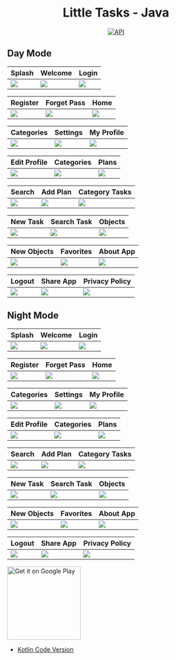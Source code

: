 <h1 align="center">Little Tasks - Java</h1>

<p align="center">
  <a href="https://android-arsenal.com/api?level=25"><img alt="API" src="https://img.shields.io/badge/API-23%2B-brightgreen.svg?style=flat"/></a>
</p>

## Day Mode
Splash | Welcome | Login 
--- | --- | --- | 
![](https://blogger.googleusercontent.com/img/a/AVvXsEjsJH0yHzZRCrdrtXypKAy1GQ9OY0XqaWSNMo-asa4XFIiTcNQojMuwviRO7x-_14nL_9L_EcDYkvxysbl1cr3IUN-RcEQX17KIlHmFT35NwQx1naJPdCtxQulVPwOsgOlp82OTxZ36a8HjXPwMTVWX0TKCpzuvlo1EzkP4BOBf3QhWINL3SoO5YaTHgQ) | ![](https://blogger.googleusercontent.com/img/a/AVvXsEhLMy18iP5J0VbCOJNRUMHE2aqnsaMgFYajs7fESEa-ZAqV4_lNV_gHeMbzwqh7OYuluyPBQSulhvY6JSVmFPO8Fr2iWuyREDUt66sETQSP4EJgF-jgdoeZsno1iAGd5YpnD4gr3NJzOUFpfZFhXpknR96KTAZZl_OVFrwWIYqLoP98D_ryq47LsqqV6Q) | ![](https://blogger.googleusercontent.com/img/a/AVvXsEhW_CpPsWJz6fCJXo54hqvsSU06LgDigCednYjwkCBYtjkJvAa2czyQ7kPFg0ORF-2YdutXilyA3BTWBFBNsqm61k-yjg9Ad8dRHErd4VKkzFqExvoDvptbIOuY5zlB6TplyTdndxguz4_ckFVXf83Ohz9L-D9Y9OlLRPp_ueeAxPXJibWXKMRf0dOm7g) | 

Register | Forget Pass | Home 
--- | --- | --- | 
![](https://blogger.googleusercontent.com/img/a/AVvXsEjHhLzPCk82oQE3CC36fZpL_ynMfGoV1InoOARqfZ3f124bBPTRd_lah2x7Wokfcg1vXFofJobdgK-hC8QYtTvlUMZPrK-2sK-jQWPFy0PL51W-x2zcjyTttrfZv_l_4AU3ad5RgBI-FfXA0fXGHdIOiaXQDxhg8ac0aqoZyTZ18-4LRcoO7rwk7ZquNQ) | ![](https://blogger.googleusercontent.com/img/a/AVvXsEj_kWjfIEfnHSGwn2S1I73KxqS0RGkc7WbfbxKLT7ffhNoMYJtOWptx2yo74nMhN1z5GmYuQe77dp5e39bI_W4HooC7gh4t5j7g2m7Ol_oP1ZznXgICVx8UCj6Ezk3ja29Uzs_9MhY8Jd6psDpdyBUVNVeVNcNdU2lMGoMODam5srbdh-nnBYxrKVnm3w) | ![](https://blogger.googleusercontent.com/img/a/AVvXsEj0uXPdTKDHWRyoHy_PVwzzFm9s3Yr5P_7nS5X7ich-Ixrl5AIqZMq-saeYNYbIgZn3nK3gnoLxGZ2OUBG5mSX32sz1EzASBFmX0IOq0Gc56nwtTsczDTECmA-8fw98WQCCURWfZPWcUzh6rlpIaTRbJl49hrezRCTHOWa4ZIJ1TkwvqfEkBTAqhgl3qA) | 

Categories | Settings | My Profile 
--- | --- | --- | 
![](https://blogger.googleusercontent.com/img/a/AVvXsEj4M3zdmnjUycFeFjVxGXA2msiKkRLzaT3cvnTFpI0OjVI7AKqD1GZOyuKkebwjWxNcwtML0Zs3wQSvGoaxYIIiKakNh4FFb-J5aj8_zrDH9hygLXxS0QlapxT57iH55XnOs4b6lD16GbWnOseLdx47_RU5JQNJOltSDiL-x8KKbLoygOhT6epi0_Earg) | ![](https://blogger.googleusercontent.com/img/a/AVvXsEgscRk1IHMLkgZBBMUs6GAHqGBMrq6y8-h_J8m9J5bY_rkxFNMNHZrI3h_Ccy9iVZrctGhCw4XvTx3UAs7ByJj5t3fZ3wMAgoBSzWO513KPJ4j6Ihfh_E5MDMsEJI5hSditq5YaWlaZRUjpvlqw6eFL5jmV-JPJ9oQecrjUGtry_9yzEBcWnD-K-nXVNQ) | ![](https://blogger.googleusercontent.com/img/a/AVvXsEgEFcd3gBjLsooTUoGuLzjByUFGH9r1flJbkeNGItSQTvNrBPrej45EhpAMr9qsWdD6UrehUf_JBDTk43HQYOA-D0kdslkphk2gJn4rPI0iqz-hp8sMqIjTbGbF1QPGmvn-TDVIgYLd_NYnoVyL7HEdDYaWKJiw5SANvzmkrGHaF0tARD078uNLE-YL0w) | 

Edit Profile | Categories | Plans 
--- | --- | --- | 
![](https://blogger.googleusercontent.com/img/a/AVvXsEiU7FQLyqs2wExmIq5gfu_gsGeVcP2Q4RXkV48C3yssESTCokQbqyPEtPbH8xfdagVOuLbQnuDWsxCq35kVNZ9i-plBdbd855z6F5oPoTBH12IujH18DfHtokZbMNl3zwaap_PrfH7gGC_UAqAqUmOGoYmeFrs3tTc2ighOYaVmQW-NHgTtgh3jJzKABA) | ![](https://blogger.googleusercontent.com/img/a/AVvXsEg-LT_JD_ZAjp45UORjJ7xB8NsUzM_4DcKVxQ8YMyEEcSEfOc_Buz8IHyRPlykaBzEn9zHvatgF5OLLGTDwstMhF0GWjHEMySwkWD9XihGGUd11S9lAWA_LK1A8OhDHLIs4wyhhqBHC-IOk0RwU5Z5iir_Ga9E2Mr6AUfG_Eo23Y6TPdo_AS_3Fx-yg5g) | ![](https://blogger.googleusercontent.com/img/a/AVvXsEg61pXS8qEx0FgjXrP2gRGNlQ_C4-HgRKulzTI6FQDgmIO3kh13f9NsJXbVwOJb5RsDwTvDwItow6w44ghY48zFkSXdmzoFCArQ20LKWfx82KV76hnTcmCNw-K4WGBVi2ZNAxTe2ewGjFJni7fg-K2amiLxLJpQtoSdPLFzOfo_n-A4nKIqwICkjKM_4g) | 

Search | Add Plan | Category Tasks 
--- | --- | --- | 
![](https://blogger.googleusercontent.com/img/a/AVvXsEhJjwRabiK-Mpy6VG-BxJsUHTiRzOhIZSOsTDeREHiLNkHA_BpWP0hvN-lpbmvP1pa-CjezlXw4NMQUUJAjz6-4rRDnDGCyBZun9Kj4VHt3YIykz-gSNefA1VhYMIn7VFQP0t6ZYYV9hafrpa67VMj3MKFyLAHqBdjkaxOHt6GjYoLxN5ZyyiUuoOwNhg) | ![](https://blogger.googleusercontent.com/img/a/AVvXsEj2riYxoIYOalSP-jGiUD9AK2yL6Wk9Y2ouXl55GFQ1cTT_1b3MAeloC2OVMpqqO9E2FHa5KlhCnsw50HmuwwdgcF9XKAbIqBRG1INNd5dyYHfRM0AqLHVM4dD0Vid8mKRKNbBkhHh2oOecpnPEAQcwn8tjhlqQForLztBALOBfjj8Tnod4cK2uzugo7Q) | ![](https://blogger.googleusercontent.com/img/a/AVvXsEhNF1f2o_DjhdCxJ_Oxugn6Y9Kn12zvcCR9z-Yud_P_BuMuxORMHD2lhoA8L_u0BykkWtbe9Om-NX4H3H59aW0Sd_BBecR3bYiIxH4527CUmGLUEfeUtOA3baaIlaTi3E3O9CezFZa-yO44HUuo7Y6v4Q6lzQcjjYaLXmMzJ0zba4ny0LgnBFmmi-ZVFg) | 

New Task | Search Task | Objects 
--- | --- | --- | 
![](https://blogger.googleusercontent.com/img/a/AVvXsEh3KatR_Qu4HrDHqZnsR_8eDWwCwE8iVc10A4atBLKbyWxRPT5ltWg_s39mcouTBPFCJBv4qUZImCDYIc78ZN1w8rGjeYZkdQmKXwFLns9f12ZXXYDmzhtroI_oEwyXTW3gwEyBk_qrGPS-tGP8BT6ks5VXPsXCIdiIOFaHWyo8PULp8DqfVlzAQG4nVw) | ![](https://blogger.googleusercontent.com/img/a/AVvXsEiwPhl-4sC1d2veK94UFYD9i6m_CoTtCD3vHJBnrdVTRYM83-1gk8Ajq_dnbmX_qUL61xvr9D2sUFXQJfww_sBzEVW_JKb8p6e872SITnVh6jxmy72qyJGKlpSffheXOyB9ykCppI3Lm9SXM2R85b_Vs9INR3iMBP_UIkNPKQCz9iE5tTtsKxRWCkuDdw) | ![](https://blogger.googleusercontent.com/img/a/AVvXsEgQbxa9TLjnXKWVBj5sYtVvas8fa5oospmwZ9ctnbqZVDb-89TRtDLADMHffHZ0-bO4N8h6vECcjeWzPe7L1KgtzwDe1CrdVSNn6a8c4oM4MJsjJKHoDuv7909uBT58NNuf2RBOQEqPwWz10wTVRBHvesbDTKJKlWpbWMCtNcOkz6iF-Zoh9m2dfMEDfg) | 

New Objects | Favorites | About App
--- | --- | --- | 
![](https://blogger.googleusercontent.com/img/a/AVvXsEh8x_7cXwvgexP0W8xZ_-bsZiWJNzapVojGHyeML_v6m46aUBKBJmobKyiKnxX8kOeXhjBSClyCMhhobvDGQ8vY2nSG9zORSjQd1-gZKSYPmQvFa5zLSloufYT5iVFQ8WCclANZ7-fbBjSV1sSeNGQwG6IOk_UKZ-aND4bAPseqmHvhnOuARiFF0fYzZQ) | ![](https://blogger.googleusercontent.com/img/a/AVvXsEhrUsxPhv9DPi_BKSpvDPYkumawSSVz9wlgoCDbDLe5nYlyDoZlwcvfrGim1kqVpQKpfmrzPCr-4qdOxfi3yZ8xanqbKtOkZbN6C6HRQ-tgI0UYdTzlEwqMWO5R22Cn3QrgBuuc932mBD3UMk8_Ujdq5LqjSTMq6rc4792ZFqMTVQmO24GZF44wxI-Uug) | ![](https://blogger.googleusercontent.com/img/a/AVvXsEjUnbP-nQqf7JzD9qFujpAF9BZctgdj-aajE0w24kq7Y_hLSqbWO1M-skSWPJfaUc0gM2SJIGUzqpD2XkCUxwVwh6rNO2ah1C9nQwxLv-7ILJHRr1x7AkoH6-0OdBgUkBRbm_Qi5X2NPzgLeeVDHZC3ae1wojr2Nz1R12VEYVYBvIkTL4ra_AaLcJ0Q0Q) | 

Logout | Share App | Privacy Policy 
--- | --- | --- | 
![](https://blogger.googleusercontent.com/img/a/AVvXsEhqHWTfmzmZeILkMbmeiN-5_suPoTl5KJT_BKqOIC5AYKm3XakliRmhinaD3mjbILPfQ1R1pbh0gaL9lXM5YAZ9BnYtphcNKZdrww42tYRUK-9A1-3X-Ff9kV97NhSEFveZ3CrRRNoWM2V4gB-SmTR2d441SR-x2wCUo9_2hsimNNUgb_0X7RGQExQ-TA) | ![](https://blogger.googleusercontent.com/img/a/AVvXsEgjJoS-cKNgHcNzO415Uoq04jDl-5BYmAYaBakswR2Uqx7KeKCK9TaRW5ObahD0kvAhdDoQxeSMgj_LjKY-6GVNeivBMZo_j0myJr6xyVame_Ks6U74y9V3ocO3u0VO67FXkO1FCuuftDpRnr6QRYZOxUNxF3UvwtQ5zYTIJdOP3mhGZDEBsPvUhdE5ZQ) | ![](https://blogger.googleusercontent.com/img/a/AVvXsEikVAt4WDsGCNHOSpb7Iwh1TecN_vSvcx8suxZc4Lnq2NxzYt41QYe2OWL_uh6sl1y-9qYUqVwFzaH--5ZdHodm9i3AX8wF_Dec13X-O2HPuBvvVUtdDKqWGWf22zEK2pkVlk1iyt6As8laqQaNweu_eTw1rriMidko49ECGxweilY_y_HSuZwwK9V1sw) | 



## Night Mode
Splash | Welcome | Login 
--- | --- | --- | 
![](https://blogger.googleusercontent.com/img/a/AVvXsEh3tN4fijpB7W-Ym8hj2ohPRJI046XEcS6RHqnCHw_MZcenhpdi-rEoLOXHjsbe1r_I2nKXNnO9aJ9DjfguhAZZhE3AGR3XRNvvFFq1kN2CToOqjTKaQSQg0jqpCb_t5I2whJGUNKvYy7E7DmKzLF8nyNhsOfh1ZuuLkWZfzJGzRv27Vjyx7S3YJfXvWg) | ![](https://blogger.googleusercontent.com/img/a/AVvXsEiL77-zy8qxEIpCbd1QUeltIiIt01TfLFIONGNtZv35ssUs4ERXnwWqUnDg8qhiItYfw-6pueCLk9d3ytCGoW2QG9PXUyMLNagaS5ljGFGb2yWxStQRPcbQW0tPksGwMyqsh-CX2Rxnl_gYgHKEocc-kGuBx_1DYqehStQ6FmmDtkDg1agSRzZmGvZQSA) | ![](https://blogger.googleusercontent.com/img/a/AVvXsEgC0X712U6_CTiciDH7pNaIbjqPqGg-1Jt4MZGWn6Ji2OlxGpHg2l98xYjmL-aRuLx1jsW_nmo7mk3VTAPcKNJIHRn4ShvHUL9sg9v6pGQTkMbJL6QD4painx-mhCGN869KKS535pPUndMaH-Zzs7CdllipGHClG9qx0srCBbNpYAeLYLr2gRPA_WdyIQ) | 

Register | Forget Pass | Home 
--- | --- | --- | 
![](https://blogger.googleusercontent.com/img/a/AVvXsEg0kHIeNn75qsbljQEf4lhADF32rXyzRWNmT-AAJe5AJ9YMKhxTDx-__h0TKSoI_QrEA_4SejYYCI5L4rT6Em7XhhFDiZSmh5EgqBpmL4r4xGsQUKGZRRWCSqEs2QBYFeNlQm6gaEc2aoSLZRmwKdjB0TVz9LNpgSKKb7kX6gxX6-N3utkx6RhUp1bGHg) | ![](https://blogger.googleusercontent.com/img/a/AVvXsEjx8oxsFU7ZL8gGdWApMbKn73BOFvXyym-7sWMaQZe8T7d5lHruSJTFlDx98B4AtoGH76aZx_NorovpBByHpgFlWk2O5SQ9S3ggKan7vbuNmb-T74VdNbpZPZ2ZLNq9xfXmYJsQdlE6ZGa4G3edel8yXEYsTHxx9t0nnNB8Id9hcFGsvag7jdr2HCCRCQ) | ![](https://blogger.googleusercontent.com/img/a/AVvXsEgLdQP0wK9wpmNGX4qvMGn0E0tBXRN7HqduWctxdnKbBfRMjVEHdVTqU9usJjjPWD00XRzNiMdT1yTNYpWrPdJIixzjiKIAEQZjbh3TLoDlAPfta7jP4-VGhUvGRrfrAM_GcnqprMIuuTCsRtAh3gnlv7I6p1z0ouFfyWGysj-GG7b3HHEjSANqmgnF0w) | 

Categories | Settings | My Profile 
--- | --- | --- | 
![](https://blogger.googleusercontent.com/img/a/AVvXsEh2GhDtSZHkqrwA_jkBJcLyW0gII1-Q6ArsIFmKpL5ov8Dd5nK15YSqvXGQE5uP4wWN4jzscuv_Td3Ro0MUvC5TUHIhndTJDMYr30NcTPoD8VD4YqqvedeDCQkcMmQwziAUyo9xXG6fxyJmR_pYpD1fllD0_hV8yMANhJXZw86TyUF8OpkuKDheZtqdFg) | ![](https://blogger.googleusercontent.com/img/a/AVvXsEg-rGEP-NnmdBuWLjB82ss1gQXoSJCIlrY46sEHmxuwHnRFpH5OcFBaZNbUePPooKYb0xUuMimzQgliZ6mgZsD4777aVW7B0U0HmThVZfHOIbQYffkTRb0WBjAUZqEbRvZ-W1InuGASv_ubzX0XH4ZkW70cnFI0z3Cqbb3KKsk_yJeuCTol1COOXq1t3w) | ![](https://blogger.googleusercontent.com/img/a/AVvXsEgSMOrhSc5jI4NtmQgx1_oqhQKGPry7g4xlSY6YH_hX7xpmoV1SO6dJSwKQ83SY46JP8BtiiKqZoSFimpCTvqg5jJ7e3OhQzlkZP6-ci05Kxys7BTu5NeQ9fRzmXY4F251QKZW4-qpxsj49i49XWMSjTbePiG11XKj6nTvCK5f_VwV0sa8zKbBUgUTjbQ) | 

Edit Profile | Categories | Plans 
--- | --- | --- | 
![](https://blogger.googleusercontent.com/img/a/AVvXsEiOHKS8a8LOjWwi18F-zh8aN_GLA-dUJNOwOj1K9O9eQR_B3mAB00Ueqcn_InMV06ieJOSFpjZTWI-Rt00VIsoym-afaXlj6xFBBKJ1rzIP46wpxI4rROAH27gxLGyLGb2o3T-cO3jMCUYscP_VWd7TWsMBL9t-BkkrHItcSslGm6w22laAXj6e2E1r_Q) | ![](https://blogger.googleusercontent.com/img/a/AVvXsEgil5mkjg_7KruXrCGzGxZWL7Gh1dz_OUZEKUGpM4SKu3vci2sn3NLj1WP4MpFHoHmfgXVZRACkFC2j6yBG_erfUSIkh7uMfstinY9i7lNoFPGmfNjLKvNPkmIFiFxB0w657dwirtmJHtcyfRF4Bxk8O-LB5zYj8nsZLn20lVerIBkabf1XLBNubumxGQ) | ![](https://blogger.googleusercontent.com/img/a/AVvXsEgvpn9eTIVEL0IGgeS_97LErAQcnUpGJaHRhyC9YtR-GGS1PQ474ERN1SOWJAS2609LxMsTLshDg3VWTRKXhD_9VjmS5DYKbuzxcLQrzv5_eIE041zfiVeQ1z_gLdjvaHKuDG034BHmW4eRYDHFpUf2QNjRWic02oTJD2Lq4mvm4C6d-2f1U4hIzdNw9w) | 

Search | Add Plan | Category Tasks 
--- | --- | --- | 
![](https://blogger.googleusercontent.com/img/a/AVvXsEiSYoLbhaxGaj49-BB3NtyHnT6tq4Pf40ZmNN97be7Gf8sly4Dx_NoqIBPIvLNXUO7RPaDocPUisv4w1U5Ps3VHoYNGcdyp4FhFvZWJzyQh4Wc53iwBGiCPay2vWCKWqkbBmFeB5uXkkfeD4li6NCN41KO1wC9XfCNnjIHoxGXoCuG8WR51UPHtLonfrw) | ![](https://blogger.googleusercontent.com/img/a/AVvXsEgrTqZBN0NPezR7ZkcPtMGDYVsB3mldOKVgUht-CerTbRbwRAz-sCujhtvOMse1701ltRfP3OHeqM0AMH7BqTCU6hBsk6Gii11yrR5uYoj4zEVJTpHwzb07jiir1kKJts51hfRADCsCZ-EGPE23G-jubKCXtpn605UJbgCGzAm-kiUpTh2wYtlb3nBWtg) | ![](https://blogger.googleusercontent.com/img/a/AVvXsEgl2ix0XIh3cy5WkgTvGflWASirT4eY_3Et36HAPxlEcVGk8waRfe0FDZBqwcehVfwVeCw_V1l5ovwT8J1146CTwwwy_n2JmQjflqSi0HIwdjxlARhqTq18FcOZrf9KoZlG5x5jAdGKy67e-riiX4ALuNspPYeE6tWI2iy7Uh3y8bdG7beZ3mnFJRahWA) | 

New Task | Search Task | Objects 
--- | --- | --- | 
![](https://blogger.googleusercontent.com/img/a/AVvXsEhUq_a8Lj1TjpeRmTYWxQPxgPPZ_3ImcwHYt2YoXB3NftpiZQznhRj9_1gH7_7Di0wNnaJm06e0SnaYG3BWp2Toda2UpUoZnhek-Rj5vqL1blOiDJshtcm0ipAZW0BCagE4U3nxGokjBRMklOQNOJB0q9bNRhqplPraDgNViYIt07-Htgh-fHBNt3TBOg) | ![](https://blogger.googleusercontent.com/img/a/AVvXsEgwH83fQqdBBYRcWSj1eRRikGAXPdvwQecGuXv_-wwOaPHu2edSojzBONIJdPnPtyTF0wU5_pJ1zzBmbRx1FUbq6qc2rfkluGOGM811uZMjGIp_rCLFdPpttbYdkJHfhBquD8F478b1k5ZDSTbU_G75vSVksJsrNSeb6zSrdLhUfj8D37w9LXmhRDUpSQ) | ![](https://blogger.googleusercontent.com/img/a/AVvXsEgcfgff1ZQ8h4Yr4l03yxmMSWGud4fJC2p4DYmt-5hHy99ADRC8JygtqceTQMVnBDfa3p7Q8cpCt_dUQYy-kNvj0XUvHO05SzOCgt7Df6I84Kda5qpPyGE89z0EcQx66EewLhfLe22m6wDKl0Tn815vFXSEpbsCnRSFm6T_btMtVjL4VRum6bRh6tc0zw) | 

New Objects | Favorites | About App
--- | --- | --- | 
![](https://blogger.googleusercontent.com/img/a/AVvXsEj7r1KrwQtmkqV2tnl4bjJKLLB9YDtO10vF1iTFPszlTtpjPERGKbg65mvBdEOj5DjeQ8o0QSV8AF7q4JXw-nUxsRZyh1F_KLmo8CQBUQ34C6BWwlRbSbvu6kIcMgxafaT2Cl2hKB8TzTWSVIkPt9ZwaPoH5pGCxeSIDQ90Thryw2OriyQe0U5CKEk2Ng) | ![](https://blogger.googleusercontent.com/img/a/AVvXsEieHlgWXYxVmcFtmU7GAgcn4uK2tO7O_u_efztD6yDCJskOZKzPvOn_dpDi5C2VRbuN1VJIjCbrXC2PjsA8JHgxF7YMckrvtuLU9OeQ9k2vSBsKImh6ym9FZIgrWv56lojYboFYooC1iDOgOMRLC0lkkv7Uc-uD61gKwjf2DoZtu0ZbCBy8rtRi9Wt3Dg) | ![](https://blogger.googleusercontent.com/img/a/AVvXsEg1g9raz886GTuwH9TJUf_u32EvYYVM-YYZb6rc_EuROaLjsHcv0wPTAHkar6ku9yO55hZokkIY_e2aHUFR180TCQXbMOCzSMvSfX_3VGJWgCwLzKUsYkGXyqWswUC9OyLYjMEq5iqX0aYd-7OAPtQPZzAVD3eVDZL1QCUv_BIxeMPejp2EhzXa1kemPA) | 

Logout | Share App | Privacy Policy 
--- | --- | --- | 
![](https://blogger.googleusercontent.com/img/a/AVvXsEhmg1qeS7gLcSxNV35dm1afExd1A2uZykpEy5qdwvn5y_4WePoX9PNjXRqZhPNoFneZjs3bItZDyBw6_Z4jLBP9PLd6DEzsCvxwBffU3WCSLRXCbvS-LdQMdaPIq3ih9Suushm_Mv4mpFTQxEEqPMxje2ECAFgxFaTgXIS3HjQL_ubff3fGhF_cZs0rjg) | ![](https://blogger.googleusercontent.com/img/a/AVvXsEhjZ-aK271jnRqvO3frAp6wF6pY3pMYNvbMmCOK0IfdwuM5O_dFGLTYZ3jCb7ggcpDfFpOYgO3dDrci_vdxkvF0s9aIEc77Ace0Om-nZr0UQNwyY0e42gilQFhHNf9w90f_2TlfLmFebvKjW10NY3ImaaoIPzsyP4z4OB_IQbyGikLSo-NA0jl6hTDA-A) | ![](https://blogger.googleusercontent.com/img/a/AVvXsEh3GwAuOd5LoCCJQMB1Eb59NCrLZOS2S_0j3aE0yheinNSYZimc53RH3TmA_CaDg62-pRQck6iMkQymF27Sl4BVmDLjSfao0QtkpESkxYXeZ9HdLAOXDOQK604LUIKBT-jInuUPjCApQeiodGK3ajISGVrq46ByvBjMHKmacVipXqzjob8gOwLWSngl7w) | 

<a href='https://play.google.com/store/apps/details?id=com.flatcode.littletasks'><img alt='Get it on Google Play' src='https://play.google.com/intl/en_us/badges/images/generic/en_badge_web_generic.png' width="170px"/></a>
<br />

- [Kotlin Code Version](https://github.com/selimdawa/LittleTasksKotlin/)
